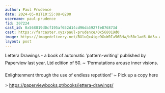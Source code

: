 ```yaml
---
author: Paul Prudence
date: 2024-05-01T10:55:08+0200
username: paul-prudence
fid: 307224
cast_id: 0x568019d0cf195af652d14cd96da5927fe876873d
cast: https://farcaster.xyz/paul-prudence/0x568019d0
image: https://imagedelivery.net/BXluQx4ige9GuW0Ia56BHw/b50c1ad6-0d3a-4e42-3c55-404fa81cc200/original
layout: post
---
```


Lettera Drawings - a book of automatic 'pattern-writing' published by Paperview last year. Ltd edition of 50.
༟
'Permutations arouse inner visions. Enlightenment through the use of endless repetition!'
༟
Pick up a copy here > https://paperviewbooks.pt/books/lettera-drawings/

<img src='https://imagedelivery.net/BXluQx4ige9GuW0Ia56BHw/b50c1ad6-0d3a-4e42-3c55-404fa81cc200/original' alt='' referrerpolicy='no-referrer'/>
